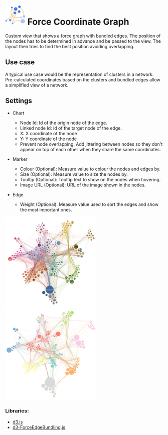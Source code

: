 # ![](icon.svg) Force Coordinate Graph

Custom view that shows a force graph with bundled edges. The position of the nodes has to be determined in advance and be passed to the view. The layout then tries to find the best position avoiding overlapping.

## Use case

A typical use case would be the representation of clusters in a network. Pre-calculated coordinates based on the clusters and bundled edges allow a simplified view of a network.

## Settings

 - Chart
    - Node Id: Id of the origin node of the edge.
    - Linked node Id: Id of the target node of the edge.
    - X: X coordinate of the node
    - Y: Y coordinate of the node
    - Prevent node overlapping: Add jittering between nodes so they don't appear on top of each other when they share the same coordinates.

 - Marker
    - Colour (Optional): Measure value to colour the nodes and edges by.
    - Size (Optional): Measure value to size the nodes by.
    - Tooltip (Optional): Tooltip text to show on the nodes when hovering.
    - Image URL (Optional): URL of the image shown in the nodes.
    
 - Edge
    - Weight (Optional): Measure value used to sort the edges and show the most important ones.

![screenshot](thumbnail.png)
![screenshot](thumbnail2.png)

### Libraries:
 - [d3.js](https://d3js.org/)
 - [d3-ForceEdgeBundling.js](https://github.com/upphiminn/d3.ForceBundle)